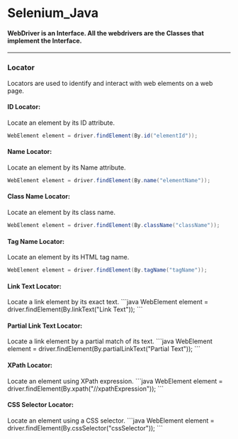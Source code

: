 # Selenium_Java

<h4>WebDriver is an Interface. All the webdrivers are the Classes that implement the Interface.</h4>
<hr>
<h3>Locator</h3> Locators are used to identify and interact with web elements on a web page. 

<h4>ID Locator:</h4>
Locate an element by its ID attribute.

```java
WebElement element = driver.findElement(By.id("elementId"));
```

<h4>Name Locator:</h4>
Locate an element by its Name attribute.

```java
WebElement element = driver.findElement(By.name("elementName"));
```

<h4>Class Name Locator:</h4>
Locate an element by its class name.

```java
WebElement element = driver.findElement(By.className("className"));
```

<h4>Tag Name Locator:</h4>
Locate an element by its HTML tag name.

```java
WebElement element = driver.findElement(By.tagName("tagName"));
```

<h4>Link Text Locator:</h4>
Locate a link element by its exact text.
```java
WebElement element = driver.findElement(By.linkText("Link Text"));
```
<h4>Partial Link Text Locator:</h4>
Locate a link element by a partial match of its text.
```java
WebElement element = driver.findElement(By.partialLinkText("Partial Text"));
```
<h4>XPath Locator:</h4>
Locate an element using XPath expression.
```java
WebElement element = driver.findElement(By.xpath("//xpathExpression"));
```
<h4>CSS Selector Locator:</h4>
Locate an element using a CSS selector.
```java
WebElement element = driver.findElement(By.cssSelector("cssSelector"));
```

